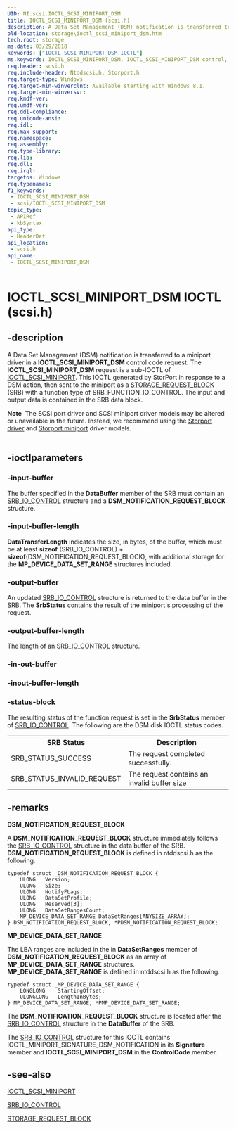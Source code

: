 ```yaml
---
UID: NI:scsi.IOCTL_SCSI_MINIPORT_DSM
title: IOCTL_SCSI_MINIPORT_DSM (scsi.h)
description: A Data Set Management (DSM) notification is transferred to a miniport driver in a IOCTL_SCSI_MINIPORT_DSM control code request.
old-location: storage\ioctl_scsi_miniport_dsm.htm
tech.root: storage
ms.date: 03/29/2018
keywords: ["IOCTL_SCSI_MINIPORT_DSM IOCTL"]
ms.keywords: IOCTL_SCSI_MINIPORT_DSM, IOCTL_SCSI_MINIPORT_DSM control, IOCTL_SCSI_MINIPORT_DSM control code [Storage Devices], scsi/IOCTL_SCSI_MINIPORT_DSM, storage.ioctl_scsi_miniport_dsm
req.header: scsi.h
req.include-header: Ntddscsi.h, Storport.h
req.target-type: Windows
req.target-min-winverclnt: Available starting with Windows 8.1.
req.target-min-winversvr: 
req.kmdf-ver: 
req.umdf-ver: 
req.ddi-compliance: 
req.unicode-ansi: 
req.idl: 
req.max-support: 
req.namespace: 
req.assembly: 
req.type-library: 
req.lib: 
req.dll: 
req.irql: 
targetos: Windows
req.typenames: 
f1_keywords:
 - IOCTL_SCSI_MINIPORT_DSM
 - scsi/IOCTL_SCSI_MINIPORT_DSM
topic_type:
 - APIRef
 - kbSyntax
api_type:
 - HeaderDef
api_location:
 - scsi.h
api_name:
 - IOCTL_SCSI_MINIPORT_DSM
---
```


# IOCTL_SCSI_MINIPORT_DSM IOCTL (scsi.h)


## -description

A Data Set Management (DSM) notification is transferred to a miniport driver in a 
     <b>IOCTL_SCSI_MINIPORT_DSM</b> control code request. The <b>IOCTL_SCSI_MINIPORT_DSM</b> request is a sub-IOCTL of <a href="/windows-hardware/drivers/ddi/ntddscsi/ni-ntddscsi-ioctl_scsi_miniport">IOCTL_SCSI_MINIPORT</a>. This IOCTL generated by StorPort in response to a DSM action, then sent  to the miniport as a <a href="/windows-hardware/drivers/ddi/srb/ns-srb-_storage_request_block">STORAGE_REQUEST_BLOCK</a> (SRB) with a function type of SRB_FUNCTION_IO_CONTROL. The input and output data is contained in the SRB data block. 
<div class="alert"><b>Note</b>  The SCSI port driver and SCSI miniport driver models may be altered or unavailable in the future. Instead, we recommend using the <a href="/windows-hardware/drivers/storage/storport-driver">Storport driver</a> and <a href="/windows-hardware/drivers/storage/storport-miniport-drivers">Storport miniport</a> driver models.</div><div> </div>

## -ioctlparameters

### -input-buffer

The buffer specified in the <b>DataBuffer</b> member of the SRB must contain an <a href="/windows-hardware/drivers/ddi/ntddscsi/ns-ntddscsi-_srb_io_control">SRB_IO_CONTROL</a> structure and a <b>DSM_NOTIFICATION_REQUEST_BLOCK</b> structure.

### -input-buffer-length

<b>DataTransferLength</b> indicates the size, in bytes, of the buffer, which must be at least <b>sizeof</b> (SRB_IO_CONTROL) + <b>sizeof</b>(DSM_NOTIFICATION_REQUEST_BLOCK), with additional storage for the <b>MP_DEVICE_DATA_SET_RANGE</b> structures included.

### -output-buffer

An updated <a href="/windows-hardware/drivers/ddi/ntddscsi/ns-ntddscsi-_srb_io_control">SRB_IO_CONTROL</a> structure is returned to the data buffer in the SRB. The <b>SrbStatus</b> contains the result of the miniport's processing of the request.

### -output-buffer-length

The length of an <a href="/windows-hardware/drivers/ddi/ntddscsi/ns-ntddscsi-_srb_io_control">SRB_IO_CONTROL</a> structure.

### -in-out-buffer

### -inout-buffer-length

### -status-block

The resulting status of the function request is set in the <b>SrbStatus</b> member of <a href="/windows-hardware/drivers/ddi/ntddscsi/ns-ntddscsi-_srb_io_control">SRB_IO_CONTROL</a>. The following are the  DSM disk IOCTL status codes.

<table>
<tr>
<th>SRB Status</th>
<th>Description</th>
</tr>
<tr>
<td>SRB_STATUS_SUCCESS</td>
<td>The request completed successfully.</td>
</tr>
<tr>
<td>SRB_STATUS_INVALID_REQUEST</td>
<td>The request contains an invalid buffer size</td>
</tr>
</table>

## -remarks

<b>DSM_NOTIFICATION_REQUEST_BLOCK</b>

A <b>DSM_NOTIFICATION_REQUEST_BLOCK</b> structure immediately follows the <a href="/windows-hardware/drivers/ddi/ntddscsi/ns-ntddscsi-_srb_io_control">SRB_IO_CONTROL</a> structure in the data buffer of the SRB.  <b>DSM_NOTIFICATION_REQUEST_BLOCK</b> is defined in ntddscsi.h as the following.


```
typedef struct _DSM_NOTIFICATION_REQUEST_BLOCK {
    ULONG   Version;
    ULONG   Size;
    ULONG   NotifyFLags;
    ULONG   DataSetProfile;
    ULONG   Reserved[3];
    ULONG   DataSetRangesCount;
    MP_DEVICE_DATA_SET_RANGE DataSetRanges[ANYSIZE_ARRAY];
} DSM_NOTIFICATION_REQUEST_BLOCK, *PDSM_NOTIFICATION_REQUEST_BLOCK;
```



<b>MP_DEVICE_DATA_SET_RANGE</b>

The LBA ranges are included in the  in <b>DataSetRanges</b> member of <b>DSM_NOTIFICATION_REQUEST_BLOCK</b> as an array of <b>MP_DEVICE_DATA_SET_RANGE</b> structures. <b>MP_DEVICE_DATA_SET_RANGE</b> is defined in ntddscsi.h as the following.


```
rypedef struct _MP_DEVICE_DATA_SET_RANGE {
    LONGLONG    StartingOffset;
    ULONGLONG   LengthInBytes;
} MP_DEVICE_DATA_SET_RANGE, *PMP_DEVICE_DATA_SET_RANGE;
```



The <b>DSM_NOTIFICATION_REQUEST_BLOCK</b> structure is located after the <a href="/windows-hardware/drivers/ddi/ntddscsi/ns-ntddscsi-_srb_io_control">SRB_IO_CONTROL</a> structure in the <b>DataBuffer</b> of the SRB.

The <a href="/windows-hardware/drivers/ddi/ntddscsi/ns-ntddscsi-_srb_io_control">SRB_IO_CONTROL</a> structure for this IOCTL contains IOCTL_MINIPORT_SIGNATURE_DSM_NOTIFICATION in its <b>Signature</b> member and <b>IOCTL_SCSI_MINIPORT_DSM</b> in the <b>ControlCode</b> member.

## -see-also

<a href="/windows-hardware/drivers/ddi/ntddscsi/ni-ntddscsi-ioctl_scsi_miniport">IOCTL_SCSI_MINIPORT</a>



<a href="/windows-hardware/drivers/ddi/ntddscsi/ns-ntddscsi-_srb_io_control">SRB_IO_CONTROL</a>



<a href="/windows-hardware/drivers/ddi/srb/ns-srb-_storage_request_block">STORAGE_REQUEST_BLOCK</a>
